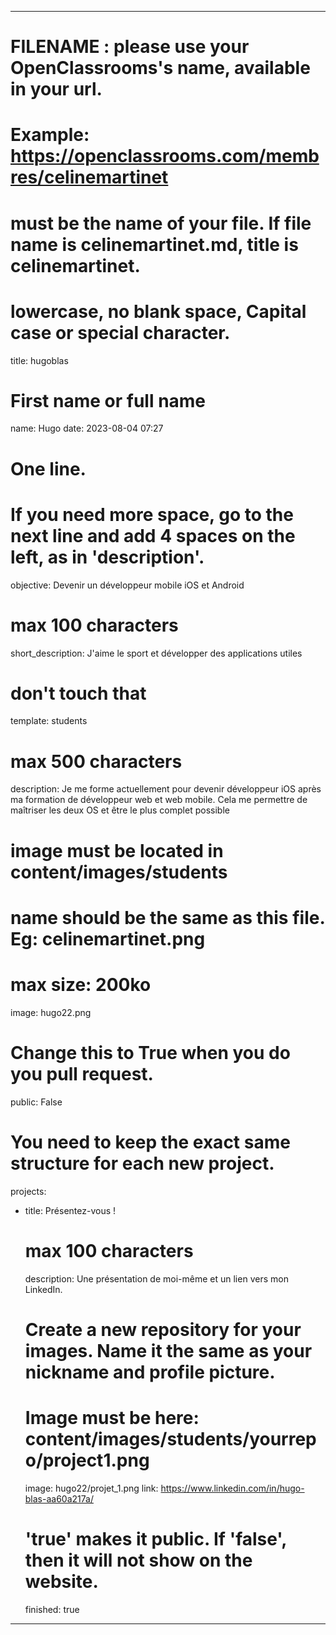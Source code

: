 ---

# FILENAME : please use your OpenClassrooms's name, available in your url.
# Example: https://openclassrooms.com/membres/celinemartinet
# must be the name of your file. If file name is celinemartinet.md, title is celinemartinet.
# lowercase, no blank space, Capital case or special character.
title: hugoblas

# First name or full name
name: Hugo
date: 2023-08-04 07:27

# One line.
# If you need more space, go to the next line and add 4 spaces on the left, as in 'description'.
objective: Devenir un développeur mobile iOS et Android

# max 100 characters
short_description: J'aime le sport et développer des applications utiles 

# don't touch that
template: students

# max 500 characters
description:
    Je me forme actuellement pour devenir développeur iOS après ma formation de développeur web et web mobile. Cela me permettre de maîtriser les deux OS et être le plus complet possible

# image must be located in content/images/students
# name should be the same as this file. Eg: celinemartinet.png
# max size: 200ko
image: hugo22.png

# Change this to True when you do you pull request.
public: False

# You need to keep the exact same structure for each new project.
projects:
  - title: Présentez-vous !
    # max 100 characters
    description: Une présentation de moi-même et un lien vers mon LinkedIn.
    # Create a new repository for your images. Name it the same as your nickname and profile picture.
    # Image must be here: content/images/students/yourrepo/project1.png
    image: hugo22/projet_1.png
    link: https://www.linkedin.com/in/hugo-blas-aa60a217a/
    # 'true' makes it public. If 'false', then it will not show on the website.
    finished: true
---